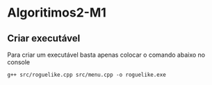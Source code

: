 # Algoritimos2-M1

## Criar executável

Para criar um executável basta apenas colocar o comando abaixo no console

```
g++ src/roguelike.cpp src/menu.cpp -o roguelike.exe
```